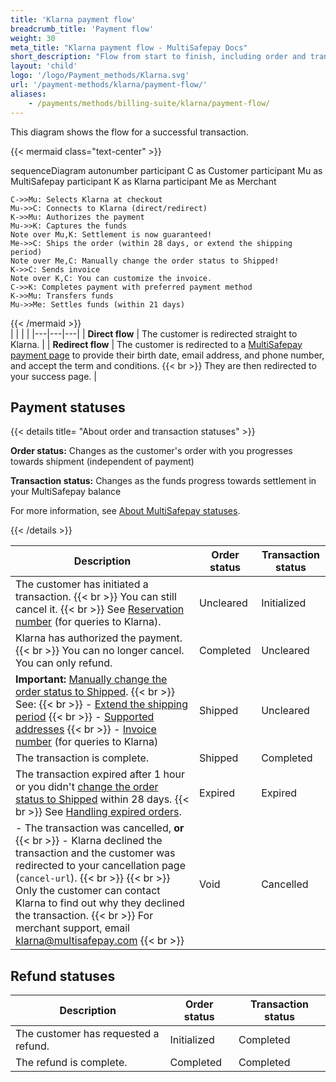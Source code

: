 ```yaml
---
title: 'Klarna payment flow'
breadcrumb_title: 'Payment flow'
weight: 30
meta_title: "Klarna payment flow - MultiSafepay Docs"
short_description: "Flow from start to finish, including order and transaction status changes"
layout: 'child'
logo: '/logo/Payment_methods/Klarna.svg'
url: '/payment-methods/klarna/payment-flow/'
aliases:
    - /payments/methods/billing-suite/klarna/payment-flow/
---
```


This diagram shows the flow for a successful transaction.

{{< mermaid class="text-center" >}}

sequenceDiagram
    autonumber
    participant C as Customer
    participant Mu as MultiSafepay
    participant K as Klarna
    participant Me as Merchant

    C->>Mu: Selects Klarna at checkout
    Mu->>C: Connects to Klarna (direct/redirect)
    K->>Mu: Authorizes the payment
    Mu->>K: Captures the funds
    Note over Mu,K: Settlement is now guaranteed!
    Me->>C: Ships the order (within 28 days, or extend the shipping period)
    Note over Me,C: Manually change the order status to Shipped! 
    K->>C: Sends invoice 
    Note over K,C: You can customize the invoice. 
    C->>K: Completes payment with preferred payment method
    K->>Mu: Transfers funds 
    Mu->>Me: Settles funds (within 21 days)

{{< /mermaid >}}
&nbsp;  
|  |  |  |
|---|---|---|
| **Direct flow** | The customer is redirected straight to Klarna. | 
| **Redirect flow** | The customer is redirected to a [MultiSafepay payment page](/payment-pages/) to provide their birth date, email address, and phone number, and accept the term and conditions. {{< br >}} They are then redirected to your success page. | 

## Payment statuses

{{< details title= "About order and transaction statuses" >}}

**Order status:** Changes as the customer's order with you progresses towards shipment (independent of payment)

**Transaction status:** Changes as the funds progress towards settlement in your MultiSafepay balance

For more information, see [About MultiSafepay statuses](/about-payments/multisafepay-statuses/).

{{< /details >}}

| Description | Order status | Transaction status |
|---|---|---|
| The customer has initiated a transaction. {{< br >}} You can still cancel it. {{< br >}} See [Reservation number](/payment-methods/klarna/reservation-invoice-numbers/) (for queries to Klarna). | Uncleared   | Initialized  |
| Klarna has authorized the payment. {{< br >}} You can no longer cancel. You can only refund. | Completed  | Uncleared  |
| **Important:** [Manually change the order status to Shipped](/about-payments/pay-later-shipped-status/). {{< br >}} See: {{< br >}} - [Extend the shipping period](/payments/methods/billing-suite/klarna/user-guide/extending-shipping-period/) {{< br >}} - [Supported addresses](/payments/methods/billing-suite/klarna/user-guide/supported-addresses/) {{< br >}} - [Invoice number](/payment-methods/klarna/reservation-invoice-numbers/) (for queries to Klarna) | Shipped | Uncleared |
| The transaction is complete. | Shipped    | Completed  |
| The transaction expired after 1 hour or you didn't [change the order status to Shipped](/about-payments/pay-later-shipped-status/) within 28 days. {{< br >}} See [Handling expired orders](/payment-methods/klarna/handling-expired-orders/).  | Expired    | Expired    |
| - The transaction was cancelled, **or** {{< br >}} - Klarna declined the transaction and the customer was redirected to your cancellation page (`cancel-url`). {{< br >}}  {{< br >}} Only the customer can contact Klarna to find out why they declined the transaction. {{< br >}} For merchant support, email <klarna@multisafepay.com> {{< br >}}    | Void   | Cancelled |

## Refund statuses

| Description  | Order status      | Transaction status |
|-----|----|------|
| The customer has requested a refund. | Initialized    | Completed   |
| The refund is complete.  | Completed      | Completed   |


